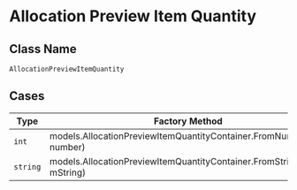 
# Allocation Preview Item Quantity

## Class Name

`AllocationPreviewItemQuantity`

## Cases

| Type | Factory Method |
|  --- | --- |
| `int` | models.AllocationPreviewItemQuantityContainer.FromNumber(int number) |
| `string` | models.AllocationPreviewItemQuantityContainer.FromString(string mString) |

